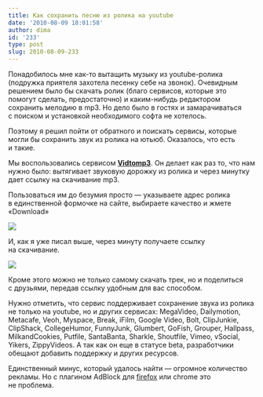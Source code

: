 ```yaml
---
title: Как сохранить песню из ролика на youtube
date: '2010-08-09 18:01:58'
author: dima
id: '233'
type: post
slug: 2010-08-09-233
---
```


Понадобилось мне как-то вытащить музыку из youtube-ролика (подружка приятеля захотела песенку себе на звонок). Очевидным решением было бы скачать ролик (благо сервисов, которые это помогут сделать, предостаточно) и каким-нибудь редактором сохранить мелодию в mp3. Но дело было в гостях и замарачиваться с поиском и установкой необходимого софта не хотелось.

  

Поэтому я решил пойти от обратного и поискать сервисы, которые могли бы сохранить звук из ролика на ютьюб. Оказалось, что есть и такие.  
  
Мы воспользовались сервисом [**Vidtomp3**](http://www.vidtomp3.com "http://www.vidtomp3.com"). Он делает как раз то, что нам нужно было: вытягивает звуковую дорожку из ролика и через минутку дает ссылку на скачивание mp3.

  

Пользоваться им до безумия просто — указываете адрес ролика в единственной формочке на сайте, выбираете качество и жмете «Download»

  

[![](/uploads/_bl/2/s92021296.jpg)](/uploads/_bl/2/92021296.jpg "Нажмите, для просмотра в полном размере...")

  

И, как я уже писал выше, через минуту получаете ссылку на скачивание.

  

[![](/uploads/_bl/2/s81317544.jpg)](/uploads/_bl/2/81317544.jpg "Нажмите, для просмотра в полном размере...")

  

Кроме этого можно не только самому скачать трек, но и поделиться с друзьями, передав ссылку удобным для вас способом.

  

Нужно отметить, что сервис поддерживает сохранение звука из ролика не только на youtube, но и других сервисах: MegaVideo, Dailymotion, Metacafe, Veoh, Myspace, Break, iFilm, Google Video, Bolt, ClipJunkie, ClipShack, CollegeHumor, FunnyJunk, Glumbert, GoFish, Grouper, Hallpass, MilkandCookies, Putfile, SantaBanta, Sharkle, Shoutfile, Vimeo, vSocial, Yikers, ZippyVideos. А так как он еще в статусе beta, разработчики обещают добавить поддержку и других ресурсов.

  

Единственный минус, который удалось найти — огромное количество рекламы. Но с плагином AdBlock для [firefox](/search/?q=firefox) или chrome это не проблема.